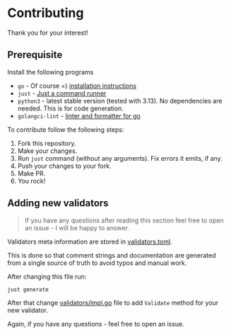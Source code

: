 # Contributing

Thank you for your interest!

## Prerequisite

Install the following programs

- `go` - Of course =) [installation instructions](https://go.dev/doc/install)
- `just` - [Just a command runner](https://github.com/casey/just)
- `python3` - latest stable version (tested with 3.13). No dependencies are needed. This is for code generation.
- `golangci-lint` - [linter and formatter for go](https://golangci-lint.run/welcome/install/)

To contribute follow the following steps:

1. Fork this repository.
2. Make your changes.
3. Run `just` command (without any arguments). Fix errors it emits, if any.
4. Push your changes to your fork.
5. Make PR.
6. You rock!

## Adding new validators

> If you have any questions after reading this section feel free to open an issue - I will be happy to answer.

Validators meta information are stored in [validators.toml](./validators.toml).

This is done so that comment strings and documentation are generated from
a single source of truth to avoid typos and manual work.

After changing this file run:

```sh
just generate
```

After that change [validators/impl.go](./validators/impl.go) file to add `Validate` method for your new validator.

Again, if you have any questions - feel free to open an issue.
